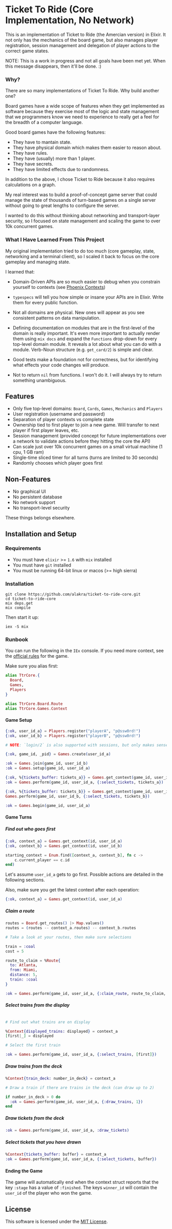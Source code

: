 # Ticket To Ride (Core Implementation, No Network)

This is an implementation of Ticket to Ride (the Amercian version) in
Elixir. It not only has the mechanics of the board game, but also
manages player registration, session management and delegation of
player actions to the correct game states.

NOTE: This is a work in progress and not all goals have been met
yet. When this message disappears, then it'll be done. :)

### Why?

There are so many implementations of Ticket To Ride. Why build another
one?

Board games have a wide scope of features when they get implemented as
software because they exercise most of the logic and state
management that we programmers know we need to experience to really
get a feel for the breadth of a computer language.

Good board games have the following features:

* They have to mantain state.
* They have physical domain which makes them easier to reason about.
* They have rules.
* They have (usually) more than 1 player.
* They have secrets.
* They have limited effects due to randomness.

In addition to the above, I chose Ticket to Ride because it also
requires calculations on a graph.

My real interest was to build a proof-of-concept game server that
could manage the state of thousands of turn-based games on a single
server without going to great lengths to configure the server.

I wanted to do this without thinking about networking and
transport-layer security, so I focused on state management and scaling
the game to over 10k concurrent games.

### What I Have Learned From This Project

My original implementation tried to do too much (core gameplay, state,
networking and a terminal client), so I scaled it back to focus on the
core gameplay and managing state.

I learned that:

* Domain-Driven APIs are so much easier to debug when you constrain
  yourself to contexts (see [Phoenix Contexts](https://hexdocs.pm/phoenix/contexts.html#content))

* `typespecs` will tell you how simple or insane your APIs are in
  Elixir. Write them for every public function.

* Not all domains are physical. New ones will appear as you see
  consistent patterns on data manipulation.

* Defining documentation on modules that are in the first-level of the
  domain is really important. It's even more important to actually
  render them using `mix docs` and expand the `Functions` drop-down
  for every top-level domain module. It reveals a lot about what you
  can do with a module. Verb-Noun structure (e.g. `get_card/2`) is
  simple and clear.

* Good tests make a foundation not for correctness, but for
  identifying what effects your code changes will produce.

* Not to return `nil` from functions. I won't do it. I will always try
  to return something unambiguous.

## Features

* Only five top-level domains: `Board`, `Cards`, `Games`, `Mechanics` and `Players`
* User registration (username and password)
* Separation of player contexts vs complete state
* Ownership tied to first player to join a new game. Will transfer to next player if first player leaves, etc.
* Session management (provided concept for future implementations over a network to validate actions before they hitting the core the API)
* Can scale just over 10k concurrent games on a small virtual machine (1 cpu, 1 GB ram)
* Single-time sliced timer for all turns (turns are limited to 30 seconds)
* Randomly chooses which player goes first

## Non-Features

* No graphical UI
* No persistent database
* No network support
* No transport-level security

These things belongs elsewhere.

## Installation and Setup

### Requirements

* You must have `elixir` >= `1.6` with `mix` installed
* You must have `git` installed
* You must be running 64-bit linux or macos (>= high sierra)

### Installation

```shell
git clone https://github.com/alakra/ticket-to-ride-core.git
cd ticket-to-ride-core
mix deps.get
mix compile
```

Then start it up:

```shell
iex -S mix
```

### Runbook

You can run the following in the `IEx` console. If you need more
context, see the [official rules](https://www.daysofwonder.com/tickettoride/en/usa) for the game.

Make sure you alias first:

```elixir
alias TtrCore.{
  Board,
  Games,
  Players
}

alias TtrCore.Board.Route
alias TtrCore.Games.Context
```

#### Game Setup

```elixir
{:ok, user_id_a} = Players.register("playerA", "p@ssw0rd!")
{:ok, user_id_b} = Players.register("playerB", "p@ssw0rd!")

# NOTE: `login/2` is also supported with sessions, but only makes sense in the context of a network.

{:ok, game_id, _pid} = Games.create(user_id_a)

:ok = Games.join(game_id, user_id_b)
:ok = Games.setup(game_id, user_id_a)

{:ok, %{tickets_buffer: tickets_a}} = Games.get_context(game_id, user_id_a)
:ok = Games.perform(game_id, user_id_a, {:select_tickets, tickets_a})

{:ok, %{tickets_buffer: tickets_b}} = Games.get_context(game_id, user_id_b)
Games.perform(game_id, user_id_b, {:select_tickets, tickets_b})

:ok = Games.begin(game_id, user_id_a)
```

#### Game Turns

##### Find out who goes first

```elixir
{:ok, context_a} = Games.get_context(id, user_id_a)
{:ok, context_b} = Games.get_context(id, user_id_b)

starting_context = Enum.find([context_a, context_b], fn c ->
    c.current_player == c.id
end)
```

Let's assume `user_id_a` gets to go first. Possible actions are
detailed in the following sections.

Also, make sure you get the latest context after each operation:

```elixir
{:ok, context_a} = Games.get_context(id, user_id_a)
```

##### Claim a route

```elixir
routes = Board.get_routes() |> Map.values()
routes = (routes -- context_a.routes) -- context_b.routes

# Take a look at your routes, then make sure selections

train = :coal
cost = 5

route_to_claim = %Route{
  to: Atlanta,
  from: Miami,
  distance: 5,
  train: :coal
}

:ok = Games.perform(game_id, user_id_a, {:claim_route, route_to_claim, train, cost})
```

##### Select trains from the display

```elixir

# Find out what trains are on display

%Context{displayed_trains: displayed} = context_a
[first|_] = displayed

# Select the first train

:ok = Games.perform(game_id, user_id_a, {:select_trains, [first]})
```

##### Draw trains from the deck

```elixir
%Context{train_deck: number_in_deck} = context_a

# Draw a train if there are trains in the deck (can draw up to 2)

if number_in_deck > 0 do
  :ok = Games.perform(game_id, user_id_a, {:draw_trains, 1})
end
```

##### Draw tickets from the deck

```elixir
:ok = Games.perform(game_id, user_id_a, :draw_tickets)
```

##### Select tickets that you have drawn

```elixir
%Context{tickets_buffer: buffer} = context_a
:ok = Games.perform(game_id, user_id_a, {:select_tickets, buffer})
```

#### Ending the Game

The game will automatically end when the context struct reports that
the key `:stage` has a value of `:finished`. The keys `winner_id` will
contain the `user_id` of the player who won the game.

## License

This software is licensed under the [MIT License](LICENSE).

